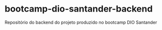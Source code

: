 # bootcamp-dio-santander-backend
 Repositório do backend do projeto produzido no bootcamp DIO Santander
